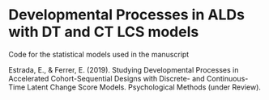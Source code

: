 # Developmental Processes in ALDs with DT and CT LCS models
Code for the statistical models used in the manuscript

Estrada, E., & Ferrer, E. (2019). Studying Developmental Processes in Accelerated Cohort-Sequential Designs with Discrete- and Continuous-Time Latent Change Score Models. Psychological Methods (under Review).
